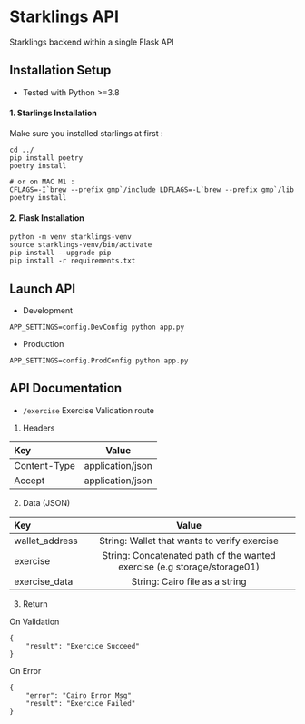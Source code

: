 # Starklings API

Starklings backend within a single Flask API

## Installation Setup

- Tested with Python >=3.8

#### 1. Starlings Installation

Make sure you installed starlings at first :
```
cd ../
pip install poetry
poetry install

# or on MAC M1 : 
CFLAGS=-I`brew --prefix gmp`/include LDFLAGS=-L`brew --prefix gmp`/lib poetry install
```

#### 2. Flask Installation

```
python -m venv starklings-venv
source starklings-venv/bin/activate
pip install --upgrade pip
pip install -r requirements.txt
```

## Launch API

- Development
```
APP_SETTINGS=config.DevConfig python app.py
```

- Production
```
APP_SETTINGS=config.ProdConfig python app.py
```


## API Documentation


- `/exercise`
Exercise Validation route

1. Headers

| Key  | Value          |
| :--------------- |:---------------:|
| Content-Type  |   application/json      |
| Accept  |   application/json      |

2. Data (JSON)

| Key  | Value          |
| :--------------- |:---------------:|
| wallet_address  |   String: Wallet that wants to verify exercise     |
| exercise  |   String: Concatenated path of the wanted exercise (e.g storage/storage01)      |
| exercise_data  |   String: Cairo file as a string     |

3. Return

On Validation
```
{
    "result": "Exercice Succeed"
}
```

On Error
```
{
    "error": "Cairo Error Msg"
    "result": "Exercice Failed"
}
```